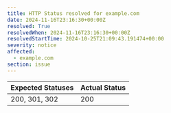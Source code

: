 ```yaml
---
title: HTTP Status resolved for example.com
date: 2024-11-16T23:16:30+00:00Z
resolved: True
resolvedWhen: 2024-11-16T23:16:30+00:00Z
resolvedStartTime: 2024-10-25T21:09:43.191474+00:00
severity: notice
affected:
  - example.com
section: issue
---
```


| Expected Statuses | Actual Status  |
|-------------------|----------------|
| 200, 301, 302 | 200 |
